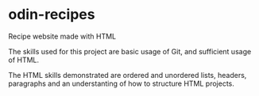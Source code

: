 # odin-recipes
Recipe website made with HTML 

The skills used for this project are basic usage of Git, and sufficient usage of HTML.

The HTML skills demonstrated are ordered and unordered lists, headers, paragraphs and an understanting 
of how to structure HTML projects. 
